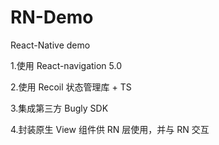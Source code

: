 <!--
 * @Author: yuta
 * @Date: 2021-04-23 16:45:30
 * @LastEditTime: 2021-05-06 18:46:14
 * @LastEditors: yuta
-->
# RN-Demo

React-Native demo

1.使用 React-navigation 5.0

2.使用 Recoil 状态管理库 + TS

3.集成第三方 Bugly SDK

4.封装原生 View 组件供 RN 层使用，并与 RN 交互
